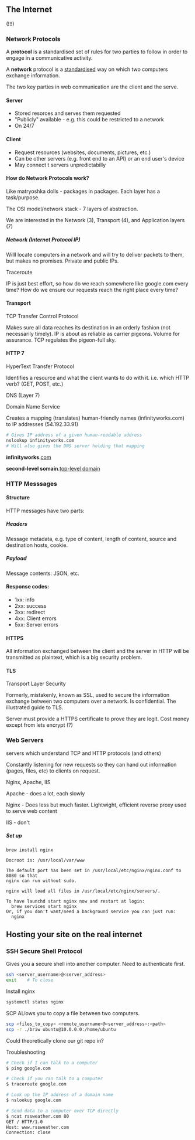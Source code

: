 ## The Internet

(!!!)

### Network Protocols

A **protocol** is a standardised set of rules for two parties to follow in order to engage in a communicative activity.

A **network** protocol is a <u>standardised</u> way on which two computers exchange information.

The two key parties in web communication are the client and the serve.

#### Server

- Stored resorces and serves them requested
- "Publicly" available - e.g. this could be restricted to a network
- On 24/7

#### Client

- Request resources (websites, documents, pictures, etc.)
- Can be other servers (e.g. front end to an API) or an end user's device
- May connect t servers unpredictabilly

#### How do Network Protocols work?

Like matryoshka dolls - packages in packages. Each layer has a task/purpose.

The OSI model/network stack - 7 layers of abstraction.

We are interested in the Network (3), Transport (4), and Application layers (7)

##### Network (Internet Protocol IP)

Willl locate computers in a network and will try to deliver packets to them, but makes no promises. Private and public IPs.

Traceroute 

IP is just best effort, so how do we reach somewhere like google.com every time? How do we ensure our requests reach the right place every time?

#### Transport

TCP Transfer Control Protocol

Makes sure all data reaches its destination in an orderly fashion (not necessarily timely). IP is about as reliable as carrier pigeons. Volume for assurance. TCP regulates the pigeon-full sky.

#### HTTP 7

HyperText Transfer Protocol

Identifies a resource and what the client wants to do with it. i.e. which HTTP verb? (GET, POST, etc.)

DNS (Layer 7)

Domain Name Service

Creates a mapping (translates) human-friendly names (infinityworks.com) to IP addresses (54.192.33.91)

```bash
# Gives IP address of a given human-readable address
nslookup infinityworks.com
# Will also gives the DNS server holding that mapping
```

**infinityworks**.<u>com</u> 

**second-level somain**.<u>top-level domain</u>

### HTTP Messsages

#### Structure

HTTP messages have two parts:

##### Headers

Message metadata, e.g. type of content, length of content, source and destination hosts, cookie.

##### Payload

Message contents: JSON, etc.

#### Response codes:

- 1xx: info
- 2xx: success
- 3xx: redirect
- 4xx: Client errors
- 5xx: Server errors

#### HTTPS

All information exchanged between the client and the server in HTTP will be transmitted as plaintext, which is a big security problem.

#### TLS

Transport Layer Security

Formerly, mistakenly, known as SSL, used to secure the information exchange between two computers over a network. Is confidential. The illustrated guide to TLS.

Server must provide a HTTPS certificate to prove they are legit. Cost money except from lets encrypt (?)

### Web Servers

servers which understand TCP and HTTP protocols (and others)

Constantly listening for new requests so they can hand out information (pages, files, etc) to clients on request.

Nginx, Apache, IIS

Apache - does a lot, each slowly

Nginx - Does less but much faster. Lightwight, efficient reverse proxy used to serve web content

IIS - don't

##### Set up

`brew install nginx`

```
Docroot is: /usr/local/var/www

The default port has been set in /usr/local/etc/nginx/nginx.conf to 8080 so that
nginx can run without sudo.

nginx will load all files in /usr/local/etc/nginx/servers/.

To have launchd start nginx now and restart at login:
  brew services start nginx
Or, if you don't want/need a background service you can just run:
  nginx
```

## Hosting your site on the real internet

### SSH Secure Shell Protocol

Gives you a secure shell into another computer. Need to authenticate first.

```bash
ssh <server_username>@<server_address>
exit 	# To close
```

Install nginx

```bash
systemctl status nginx
```

SCP ALlows you to copy a file between two computers.

```bash
scp <files_to_copy> <remote_username>@<server_address>:<path>
scp -r ./briw ubuntu@10.0.0.0:/home/ubuntu
```

Could theoretically clone our git repo in?

Troubleshooting

```bash
# Check if I can talk to a computer
$ ping google.com

# Check if you can talk to a computer
$ traceroute google.com

# Look up the IP address of a domain name
$ nslookup google.com

# Send data to a computer over TCP directly
$ ncat rssweather.com 80
GET / HTTP/1.0
Host: www.rssweather.com
Connection: close
```

